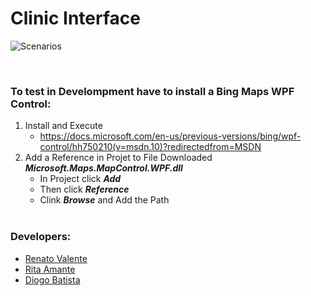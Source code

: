 # Clinic Interface

![Scenarios](https://github.com/renatovalente5/Clinic-Interface/raw/master/Scenarios.png)

<br /> 

### To test in Develompment have to install a Bing Maps WPF Control:
1. Install and Execute
   - https://docs.microsoft.com/en-us/previous-versions/bing/wpf-control/hh750210(v=msdn.10)?redirectedfrom=MSDN <br />
2. Add a Reference in Projet to File Downloaded ***Microsoft.Maps.MapControl.WPF.dll***
   - In Project click ***Add***
   - Then click ***Reference***
   - Clink ***Browse*** and Add the Path <br /><br />

  
### Developers:
- [Renato Valente](https://github.com/renatovalente5)
- [Rita Amante](https://github.com/rita-amante)
- [Diogo Batista](https://github.com/DiogoTista)

